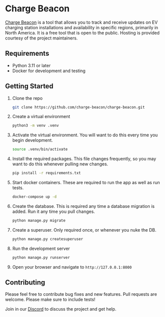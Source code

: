# Charge Beacon

[Charge Beacon](https://chargebeacon.app) is a tool that allows you to track and receive updates on EV charging station installations and
availability in specific regions, primarily in North America. It is a free tool that is open to the public. Hosting is provided courtesy of the project maintainers.

## Requirements

* Python 3.11 or later
* Docker for development and testing

## Getting Started

1. Clone the repo
    ```sh
    git clone https://github.com/charge-beacon/charge-beacon.git
   ```

2. Create a virtual environment
    ```sh
    python3 -m venv .venv
    ```

3. Activate the virtual environment. You will want to do this every time you begin development.
    ```sh
    source .venv/bin/activate
    ```

4. Install the required packages. This file changes frequently, so you may want to do this whenever pulling new changes.
    ```sh
    pip install -r requirements.txt
    ```

5. Start docker containers. These are required to run the app as well as run tests.
    ```sh
    docker-compose up -d
    ```

6. Create the database. This is required any time a database migration is added. Run it any time you pull changes.
   ```sh
   python manage.py migrate
   ```

7. Create a superuser. Only required once, or whenever you nuke the DB.
    ```sh
    python manage.py createsuperuser
   ```

8. Run the development server
    ```sh
    python manage.py runserver
   ```

9. Open your browser and navigate to `http://127.0.0.1:8000`

## Contributing

Please feel free to contribute bug fixes and new features. Pull requests are welcome. Please make sure to include tests!

Join in our [Discord](https://discord.gg/rSRtd67JPX) to discuss the project and get help.